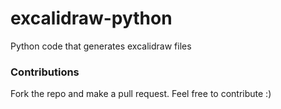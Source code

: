# excalidraw-python
Python code that generates excalidraw files

### Contributions
Fork the repo and make a pull request. Feel free to contribute :)
